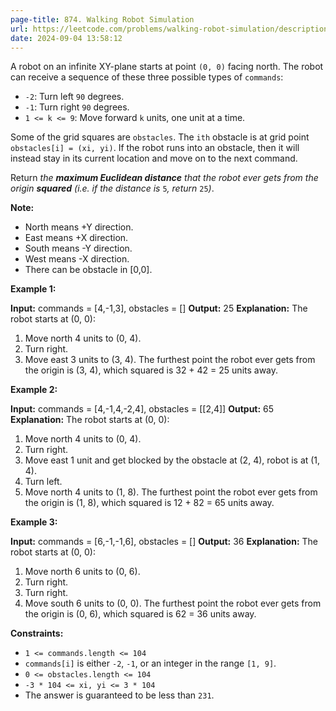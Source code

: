 ```yaml
---
page-title: 874. Walking Robot Simulation
url: https://leetcode.com/problems/walking-robot-simulation/description/?envType=daily-question&envId=2024-09-04
date: 2024-09-04 13:58:12
---
```

A robot on an infinite XY-plane starts at point `(0, 0)` facing north. The robot can receive a sequence of these three possible types of `commands`:

-   `-2`: Turn left `90` degrees.
-   `-1`: Turn right `90` degrees.
-   `1 <= k <= 9`: Move forward `k` units, one unit at a time.

Some of the grid squares are `obstacles`. The `ith` obstacle is at grid point `obstacles[i] = (xi, yi)`. If the robot runs into an obstacle, then it will instead stay in its current location and move on to the next command.

Return *the **maximum Euclidean distance** that the robot ever gets from the origin **squared** (i.e. if the distance is* `5`*, return* `25`*)*.

**Note:**

-   North means +Y direction.
-   East means +X direction.
-   South means -Y direction.
-   West means -X direction.
-   There can be obstacle in \[0,0\].

**Example 1:**

**Input:** commands = \[4,-1,3\], obstacles = \[\]
**Output:** 25
**Explanation:** The robot starts at (0, 0):
1. Move north 4 units to (0, 4).
2. Turn right.
3. Move east 3 units to (3, 4).
The furthest point the robot ever gets from the origin is (3, 4), which squared is 32 + 42 = 25 units away.

**Example 2:**

**Input:** commands = \[4,-1,4,-2,4\], obstacles = \[\[2,4\]\]
**Output:** 65
**Explanation:** The robot starts at (0, 0):
1. Move north 4 units to (0, 4).
2. Turn right.
3. Move east 1 unit and get blocked by the obstacle at (2, 4), robot is at (1, 4).
4. Turn left.
5. Move north 4 units to (1, 8).
The furthest point the robot ever gets from the origin is (1, 8), which squared is 12 + 82 = 65 units away.

**Example 3:**

**Input:** commands = \[6,-1,-1,6\], obstacles = \[\]
**Output:** 36
**Explanation:** The robot starts at (0, 0):
1. Move north 6 units to (0, 6).
2. Turn right.
3. Turn right.
4. Move south 6 units to (0, 0).
The furthest point the robot ever gets from the origin is (0, 6), which squared is 62 = 36 units away.

**Constraints:**

-   `1 <= commands.length <= 104`
-   `commands[i]` is either `-2`, `-1`, or an integer in the range `[1, 9]`.
-   `0 <= obstacles.length <= 104`
-   `-3 * 104 <= xi, yi <= 3 * 104`
-   The answer is guaranteed to be less than `231`.